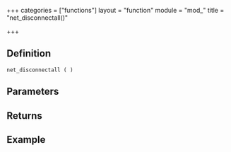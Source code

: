 +++
categories = ["functions"]
layout = "function"
module = "mod_"
title = "net_disconnectall()"

+++

## Definition

    net_disconnectall ( )

## Parameters

## Returns

## Example
